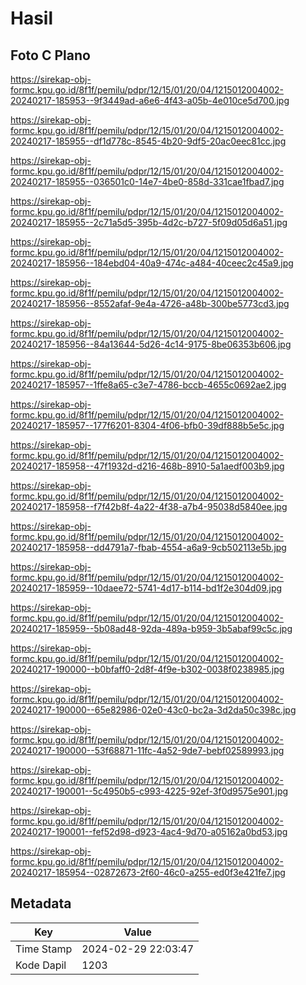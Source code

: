 # Hasil

## Foto C Plano

https://sirekap-obj-formc.kpu.go.id/8f1f/pemilu/pdpr/12/15/01/20/04/1215012004002-20240217-185953--9f3449ad-a6e6-4f43-a05b-4e010ce5d700.jpg

https://sirekap-obj-formc.kpu.go.id/8f1f/pemilu/pdpr/12/15/01/20/04/1215012004002-20240217-185955--df1d778c-8545-4b20-9df5-20ac0eec81cc.jpg

https://sirekap-obj-formc.kpu.go.id/8f1f/pemilu/pdpr/12/15/01/20/04/1215012004002-20240217-185955--036501c0-14e7-4be0-858d-331cae1fbad7.jpg

https://sirekap-obj-formc.kpu.go.id/8f1f/pemilu/pdpr/12/15/01/20/04/1215012004002-20240217-185955--2c71a5d5-395b-4d2c-b727-5f09d05d6a51.jpg

https://sirekap-obj-formc.kpu.go.id/8f1f/pemilu/pdpr/12/15/01/20/04/1215012004002-20240217-185956--184ebd04-40a9-474c-a484-40ceec2c45a9.jpg

https://sirekap-obj-formc.kpu.go.id/8f1f/pemilu/pdpr/12/15/01/20/04/1215012004002-20240217-185956--8552afaf-9e4a-4726-a48b-300be5773cd3.jpg

https://sirekap-obj-formc.kpu.go.id/8f1f/pemilu/pdpr/12/15/01/20/04/1215012004002-20240217-185956--84a13644-5d26-4c14-9175-8be06353b606.jpg

https://sirekap-obj-formc.kpu.go.id/8f1f/pemilu/pdpr/12/15/01/20/04/1215012004002-20240217-185957--1ffe8a65-c3e7-4786-bccb-4655c0692ae2.jpg

https://sirekap-obj-formc.kpu.go.id/8f1f/pemilu/pdpr/12/15/01/20/04/1215012004002-20240217-185957--177f6201-8304-4f06-bfb0-39df888b5e5c.jpg

https://sirekap-obj-formc.kpu.go.id/8f1f/pemilu/pdpr/12/15/01/20/04/1215012004002-20240217-185958--47f1932d-d216-468b-8910-5a1aedf003b9.jpg

https://sirekap-obj-formc.kpu.go.id/8f1f/pemilu/pdpr/12/15/01/20/04/1215012004002-20240217-185958--f7f42b8f-4a22-4f38-a7b4-95038d5840ee.jpg

https://sirekap-obj-formc.kpu.go.id/8f1f/pemilu/pdpr/12/15/01/20/04/1215012004002-20240217-185958--dd4791a7-fbab-4554-a6a9-9cb502113e5b.jpg

https://sirekap-obj-formc.kpu.go.id/8f1f/pemilu/pdpr/12/15/01/20/04/1215012004002-20240217-185959--10daee72-5741-4d17-b114-bd1f2e304d09.jpg

https://sirekap-obj-formc.kpu.go.id/8f1f/pemilu/pdpr/12/15/01/20/04/1215012004002-20240217-185959--5b08ad48-92da-489a-b959-3b5abaf99c5c.jpg

https://sirekap-obj-formc.kpu.go.id/8f1f/pemilu/pdpr/12/15/01/20/04/1215012004002-20240217-190000--b0bfaff0-2d8f-4f9e-b302-0038f0238985.jpg

https://sirekap-obj-formc.kpu.go.id/8f1f/pemilu/pdpr/12/15/01/20/04/1215012004002-20240217-190000--65e82986-02e0-43c0-bc2a-3d2da50c398c.jpg

https://sirekap-obj-formc.kpu.go.id/8f1f/pemilu/pdpr/12/15/01/20/04/1215012004002-20240217-190000--53f68871-11fc-4a52-9de7-bebf02589993.jpg

https://sirekap-obj-formc.kpu.go.id/8f1f/pemilu/pdpr/12/15/01/20/04/1215012004002-20240217-190001--5c4950b5-c993-4225-92ef-3f0d9575e901.jpg

https://sirekap-obj-formc.kpu.go.id/8f1f/pemilu/pdpr/12/15/01/20/04/1215012004002-20240217-190001--fef52d98-d923-4ac4-9d70-a05162a0bd53.jpg

https://sirekap-obj-formc.kpu.go.id/8f1f/pemilu/pdpr/12/15/01/20/04/1215012004002-20240217-185954--02872673-2f60-46c0-a255-ed0f3e421fe7.jpg


## Metadata

| Key        | Value               |
| ---------- | ------------------- |
| Time Stamp | 2024-02-29 22:03:47 |
| Kode Dapil | 1203                |



